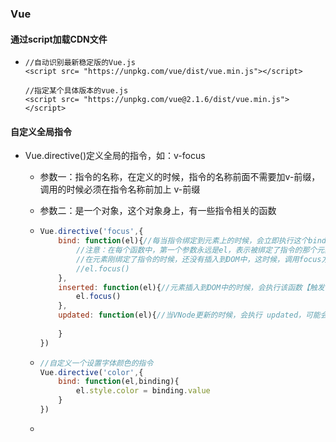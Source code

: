 ### Vue

#### 通过script加载CDN文件

- ``` vue
  //自动识别最新稳定版的Vue.js
  <script src= "https://unpkg.com/vue/dist/vue.min.js"></script>
  
  //指定某个具体版本的vue.js
  <script src= "https://unpkg.com/vue@2.1.6/dist/vue.min.js"></script>
  ```


#### 自定义全局指令

- Vue.directive()定义全局的指令，如：v-focus

  - 参数一：指令的名称，在定义的时候，指令的名称前面不需要加v-前缀，调用的时候必须在指令名称前加上 v-前缀

  - 参数二：是一个对象，这个对象身上，有一些指令相关的函数

  - ```javascript
    Vue.directive('focus',{
        bind: function(el){//每当指令绑定到元素上的时候，会立即执行这个bind函数，只执行一次
            //注意：在每个函数中，第一个参数永远是el，表示被绑定了指令的那个元素，这个el参数是一个原生的JS对象
            //在元素刚绑定了指令的时候，还没有插入到DOM中，这时候，调用focus方法没有作用
            //el.focus()
        },
        inserted: function(el){//元素插入到DOM中的时候，会执行该函数【触发一次】
            el.focus()
        },
        updated: function(el){//当VNode更新的时候，会执行 updated，可能会触发多次
            
        }
    })
    ```

  - ```javascript
    //自定义一个设置字体颜色的指令
    Vue.directive('color',{
        bind: function(el,binding){
            el.style.color = binding.value
        }
    })
    ```

  - 

